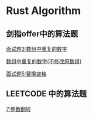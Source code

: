 # Rust Algorithm

## 剑指offer中的算法题

[面试题3:数组中重复的数字](./source/array_duplicate_number.md)

[数组中重复的数字(不修改原数组)](./source/array_duplicate_number_v2.md)

[面试题5:替换空格](./source/replace_blank.md)

## LEETCODE 中的算法题

[7:整数翻转](./source/reverse.md)